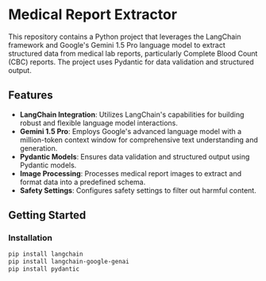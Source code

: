 # Medical Report Extractor

This repository contains a Python project that leverages the LangChain framework and Google's Gemini 1.5 Pro language model to extract structured data from medical lab reports, particularly Complete Blood Count (CBC) reports. The project uses Pydantic for data validation and structured output.

## Features

- **LangChain Integration**: Utilizes LangChain's capabilities for building robust and flexible language model interactions.
- **Gemini 1.5 Pro**: Employs Google's advanced language model with a million-token context window for comprehensive text understanding and generation.
- **Pydantic Models**: Ensures data validation and structured output using Pydantic models.
- **Image Processing**: Processes medical report images to extract and format data into a predefined schema.
- **Safety Settings**: Configures safety settings to filter out harmful content.

## Getting Started

### Installation

```bash
pip install langchain
pip install langchain-google-genai
pip install pydantic





